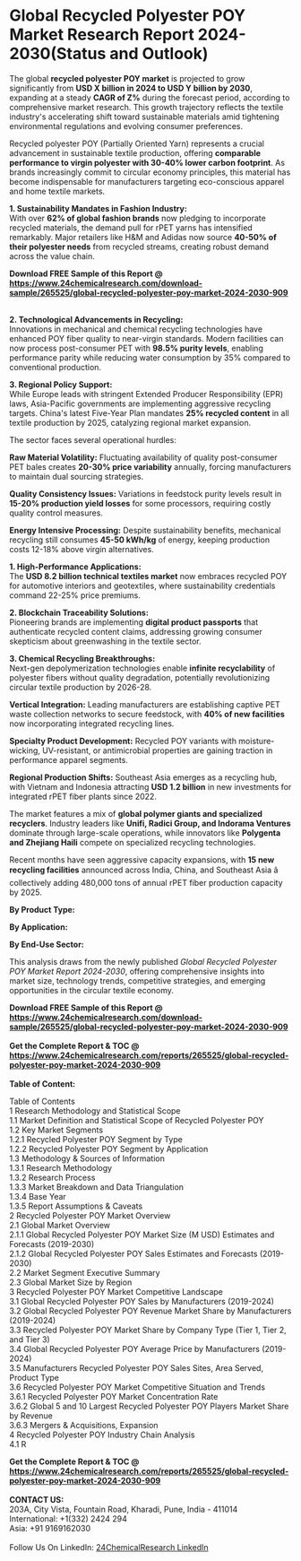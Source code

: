 <h1>Global Recycled Polyester POY Market Research Report 2024-2030(Status and Outlook)</h1><p>The global <strong>recycled polyester POY market</strong> is projected to grow significantly from <strong>USD X billion in 2024 to USD Y billion by 2030</strong>, expanding at a steady <strong>CAGR of Z%</strong> during the forecast period, according to comprehensive market research. This growth trajectory reflects the textile industry's accelerating shift toward sustainable materials amid tightening environmental regulations and evolving consumer preferences.</p><p>Recycled polyester POY (Partially Oriented Yarn) represents a crucial advancement in sustainable textile production, offering <strong>comparable performance to virgin polyester with 30-40% lower carbon footprint</strong>. As brands increasingly commit to circular economy principles, this material has become indispensable for manufacturers targeting eco-conscious apparel and home textile markets.</p><p><strong>1. Sustainability Mandates in Fashion Industry:</strong><br>
With over <strong>62% of global fashion brands</strong> now pledging to incorporate recycled materials, the demand pull for rPET yarns has intensified remarkably. Major retailers like H&amp;M and Adidas now source <strong>40-50% of their polyester needs</strong> from recycled streams, creating robust demand across the value chain.</p><div><b>Download FREE Sample of this Report @ 
            <a href="https://www.24chemicalresearch.com/download-sample/265525/global-recycled-polyester-poy-market-2024-2030-909">
            https://www.24chemicalresearch.com/download-sample/265525/global-recycled-polyester-poy-market-2024-2030-909</a></b></div><br><p><strong>2. Technological Advancements in Recycling:</strong><br>
Innovations in mechanical and chemical recycling technologies have enhanced POY fiber quality to near-virgin standards. Modern facilities can now process post-consumer PET with <strong>98.5% purity levels</strong>, enabling performance parity while reducing water consumption by 35% compared to conventional production.</p><p><strong>3. Regional Policy Support:</strong><br>
While Europe leads with stringent Extended Producer Responsibility (EPR) laws, Asia-Pacific governments are implementing aggressive recycling targets. China's latest Five-Year Plan mandates <strong>25% recycled content</strong> in all textile production by 2025, catalyzing regional market expansion.</p><p>The sector faces several operational hurdles:</p><p><strong>Raw Material Volatility:</strong> Fluctuating availability of quality post-consumer PET bales creates <strong>20-30% price variability</strong> annually, forcing manufacturers to maintain dual sourcing strategies.</p><p><strong>Quality Consistency Issues:</strong> Variations in feedstock purity levels result in <strong>15-20% production yield losses</strong> for some processors, requiring costly quality control measures.</p><p><strong>Energy Intensive Processing:</strong> Despite sustainability benefits, mechanical recycling still consumes <strong>45-50 kWh/kg</strong> of energy, keeping production costs 12-18% above virgin alternatives.</p><p><strong>1. High-Performance Applications:</strong><br>
The <strong>USD 8.2 billion technical textiles market</strong> now embraces recycled POY for automotive interiors and geotextiles, where sustainability credentials command 22-25% price premiums.</p><p><strong>2. Blockchain Traceability Solutions:</strong><br>
Pioneering brands are implementing <strong>digital product passports</strong> that authenticate recycled content claims, addressing growing consumer skepticism about greenwashing in the textile sector.</p><p><strong>3. Chemical Recycling Breakthroughs:</strong><br>
Next-gen depolymerization technologies enable <strong>infinite recyclability</strong> of polyester fibers without quality degradation, potentially revolutionizing circular textile production by 2026-28.</p><p><strong>Vertical Integration:</strong> Leading manufacturers are establishing captive PET waste collection networks to secure feedstock, with <strong>40% of new facilities</strong> now incorporating integrated recycling lines.</p><p><strong>Specialty Product Development:</strong> Recycled POY variants with moisture-wicking, UV-resistant, or antimicrobial properties are gaining traction in performance apparel segments.</p><p><strong>Regional Production Shifts:</strong> Southeast Asia emerges as a recycling hub, with Vietnam and Indonesia attracting <strong>USD 1.2 billion</strong> in new investments for integrated rPET fiber plants since 2022.</p><p>The market features a mix of <strong>global polymer giants and specialized recyclers</strong>. Industry leaders like <strong>Unifi, Radici Group, and Indorama Ventures</strong> dominate through large-scale operations, while innovators like <strong>Polygenta and Zhejiang Haili</strong> compete on specialized recycling technologies.</p><p>Recent months have seen aggressive capacity expansions, with <strong>15 new recycling facilities</strong> announced across India, China, and Southeast Asia â collectively adding 480,000 tons of annual rPET fiber production capacity by 2025.</p><p><strong>By Product Type:</strong></p><p><strong>By Application:</strong></p><p><strong>By End-Use Sector:</strong></p><p>This analysis draws from the newly published <em>Global Recycled Polyester POY Market Report 2024-2030</em>, offering comprehensive insights into market size, technology trends, competitive strategies, and emerging opportunities in the circular textile economy.</p><div><b>Download FREE Sample of this Report @ 
            <a href="https://www.24chemicalresearch.com/download-sample/265525/global-recycled-polyester-poy-market-2024-2030-909">
            https://www.24chemicalresearch.com/download-sample/265525/global-recycled-polyester-poy-market-2024-2030-909</a></b></div><br><div><b>Get the Complete Report & TOC @ 
            <a href="https://www.24chemicalresearch.com/reports/265525/global-recycled-polyester-poy-market-2024-2030-909">
            https://www.24chemicalresearch.com/reports/265525/global-recycled-polyester-poy-market-2024-2030-909</a></b></div><br>
            <b>Table of Content:</b><p>Table of Contents<br />
1 Research Methodology and Statistical Scope<br />
1.1 Market Definition and Statistical Scope of Recycled Polyester POY<br />
1.2 Key Market Segments<br />
1.2.1 Recycled Polyester POY Segment by Type<br />
1.2.2 Recycled Polyester POY Segment by Application<br />
1.3 Methodology & Sources of Information<br />
1.3.1 Research Methodology<br />
1.3.2 Research Process<br />
1.3.3 Market Breakdown and Data Triangulation<br />
1.3.4 Base Year<br />
1.3.5 Report Assumptions & Caveats<br />
2 Recycled Polyester POY Market Overview<br />
2.1 Global Market Overview<br />
2.1.1 Global Recycled Polyester POY Market Size (M USD) Estimates and Forecasts (2019-2030)<br />
2.1.2 Global Recycled Polyester POY Sales Estimates and Forecasts (2019-2030)<br />
2.2 Market Segment Executive Summary<br />
2.3 Global Market Size by Region<br />
3 Recycled Polyester POY Market Competitive Landscape<br />
3.1 Global Recycled Polyester POY Sales by Manufacturers (2019-2024)<br />
3.2 Global Recycled Polyester POY Revenue Market Share by Manufacturers (2019-2024)<br />
3.3 Recycled Polyester POY Market Share by Company Type (Tier 1, Tier 2, and Tier 3)<br />
3.4 Global Recycled Polyester POY Average Price by Manufacturers (2019-2024)<br />
3.5 Manufacturers Recycled Polyester POY Sales Sites, Area Served, Product Type<br />
3.6 Recycled Polyester POY Market Competitive Situation and Trends<br />
3.6.1 Recycled Polyester POY Market Concentration Rate<br />
3.6.2 Global 5 and 10 Largest Recycled Polyester POY Players Market Share by Revenue<br />
3.6.3 Mergers & Acquisitions, Expansion<br />
4 Recycled Polyester POY Industry Chain Analysis<br />
4.1 R</p><div><b>Get the Complete Report & TOC @ 
            <a href="https://www.24chemicalresearch.com/reports/265525/global-recycled-polyester-poy-market-2024-2030-909">
            https://www.24chemicalresearch.com/reports/265525/global-recycled-polyester-poy-market-2024-2030-909</a></b></div><br><b>CONTACT US:</b><br>
            203A, City Vista, Fountain Road, Kharadi, Pune, India - 411014<br>
            International: +1(332) 2424 294<br>
            Asia: +91 9169162030 <br><br>
            Follow Us On LinkedIn: <a href="https://www.linkedin.com/company/24chemicalresearch/">24ChemicalResearch LinkedIn</a>